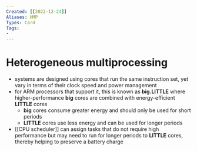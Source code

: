 ```yaml
---
Created: [[2022-12-24]]
Aliases: HMP
Types: Card
Tags: 
- 
---
```

# Heterogeneous multiprocessing
- systems are designed using cores that run the same instruction set, yet vary in terms of their clock speed and power management
- for ARM processors that support it, this is known as **big.LITTLE** where higher-performance **big** cores are combined with energy-efficient **LITTLE** cores
  - **big** cores consume greater energy and should only be used for short periods
  - **LITTLE** cores use less energy and can be used for longer periods
- [[CPU scheduler]] can assign tasks that do not require high performance but may need to run for longer periods to **LITTLE** cores, thereby helping to preserve a battery charge